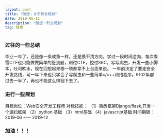 ```yaml
---
layout: post
title: "随想：关于职业规划"
date: 2019-06-11 
description: "随想：职业规划"
tag: 随想
---   
```


### 过往的一些总结

毕业一年了，还是像一条咸鱼一样，还是摸不清方向，学过一段时间逆向，每次看雪CTF也只能做做简单的签到题，刷过CTF，挖过SRC，写写爬虫，开发一些小脚本，吐司吹水，现在回想起来哪一项都拿不上台面来说。
一年前决定了要走安全开发路线，可一年下来也只学会了写爬虫和一些简单c/c++网络程序，9102年都过去一半了，再也不能这么徘徊下去了。

### 进行一些规划

目标岗位：Web安全开发工程师
对标技能：
（1）熟悉框架Django/flask,开发一个漏扫框架
（2）python 基础
（3）html基础
（4）javascript基础
时间期限：2019-06 ---- 2019-12

### 加油！！！






